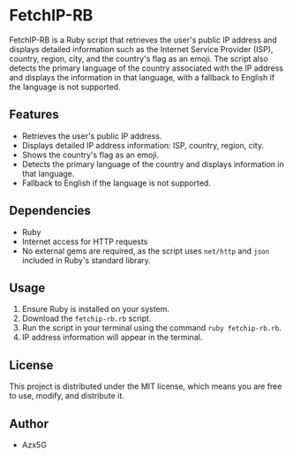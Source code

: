 # FetchIP-RB

FetchIP-RB is a Ruby script that retrieves the user's public IP address and displays detailed information such as the Internet Service Provider (ISP), country, region, city, and the country's flag as an emoji. The script also detects the primary language of the country associated with the IP address and displays the information in that language, with a fallback to English if the language is not supported.

## Features

- Retrieves the user's public IP address.
- Displays detailed IP address information: ISP, country, region, city.
- Shows the country's flag as an emoji.
- Detects the primary language of the country and displays information in that language.
- Fallback to English if the language is not supported.

## Dependencies

- Ruby
- Internet access for HTTP requests
- No external gems are required, as the script uses `net/http` and `json` included in Ruby's standard library.

## Usage

1. Ensure Ruby is installed on your system.
2. Download the `fetchip-rb.rb` script.
3. Run the script in your terminal using the command `ruby fetchip-rb.rb`.
4. IP address information will appear in the terminal.


## License

This project is distributed under the MIT license, which means you are free to use, modify, and distribute it.

## Author

- Azx5G
